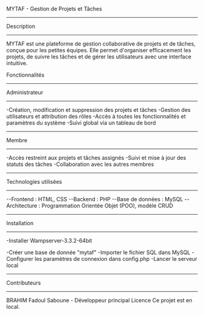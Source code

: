 MYTAF - Gestion de Projets et Tâches
****************************************************
Description
****************************************************
MYTAF est une plateforme de gestion collaborative de projets et de tâches, conçue pour les petites équipes. Elle permet d'organiser efficacement les projets, de suivre les tâches et de gérer les utilisateurs avec une interface intuitive.

Fonctionnalités
****************************************************
Administrateur
****************************************************
-Création, modification et suppression des projets et tâches
-Gestion des utilisateurs et attribution des rôles
-Accès à toutes les fonctionnalités et paramètres du système
-Suivi global via un tableau de bord
***************************************************
Membre
***************************************************
-Accès restreint aux projets et tâches assignés
-Suivi et mise à jour des statuts des tâches
-Collaboration avec les autres membres

***************************************************
Technologies utilisées
***************************************************
--Frontend : HTML, CSS
--Backend : PHP
--Base de données : MySQL
--Architecture : Programmation Orientée Objet (POO), modèle CRUD

**************************************************
Installation
**************************************************

-Installer Wampserver-3.3.2-64bit

-Créer une base de donnée "mytaf"
-Importer le fichier SQL dans MySQL
-Configurer les paramètres de connexion dans config.php
-Lancer le serveur local


*************************************************
Contributeurs
*************************************************
BRAHIM Fadoul Saboune - Développeur principal
Licence
Ce projet est en local.